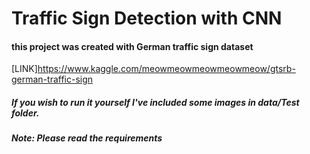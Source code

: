 # Traffic Sign Detection with CNN

#### this project was created with German traffic sign dataset
[LINK]https://www.kaggle.com/meowmeowmeowmeowmeow/gtsrb-german-traffic-sign

##### If you wish to run it yourself I've included some images in data/Test folder.
##### Note: Please read the requirements
